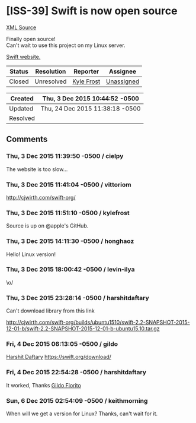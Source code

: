 # [ISS-39] Swift is now open source

[XML Source](../xml/ISS-39.xml)
<p><p>Finally open source!<br/>
Can't wait to use this project on my Linux server.</p>

<p><a href="https://swift.org/" class="external-link" rel="nofollow">Swift website.</a></p></p>





Status|Resolution|Reporter|Assignee
------|----------|--------|--------
Closed|Unresolved|[Kyle Frost](kylefrost)|[Unassigned]($-1)





Created|Thu, 3 Dec 2015 10:44:52 -0500
-------|--------------
Updated|Thu, 24 Dec 2015 11:38:18 -0500
Resolved|


## Comments




### Thu, 3 Dec 2015 11:39:50 -0500 / cielpy 

<p><p>The website is too slow...</p></p>


### Thu, 3 Dec 2015 11:41:04 -0500 / vittoriom 

<p><p><a href="http://cjwirth.com/swift-org/" class="external-link" rel="nofollow">http://cjwirth.com/swift-org/</a></p></p>


### Thu, 3 Dec 2015 11:51:10 -0500 / kylefrost 

<p><p>Source is up on @apple's GitHub.</p></p>


### Thu, 3 Dec 2015 14:11:30 -0500 / honghaoz 

<p><p>Hello! Linux version!</p></p>


### Thu, 3 Dec 2015 18:00:42 -0500 / levin-ilya 

<p><p>\o/</p></p>


### Thu, 3 Dec 2015 23:28:14 -0500 / harshitdaftary 

<p><p>Can't download  library from this link</p>

<p><a href="http://cjwirth.com/swift-org/builds/ubuntu1510/swift-2.2-SNAPSHOT-2015-12-01-b/swift-2.2-SNAPSHOT-2015-12-01-b-ubuntu15.10.tar.gz" class="external-link" rel="nofollow">http://cjwirth.com/swift-org/builds/ubuntu1510/swift-2.2-SNAPSHOT-2015-12-01-b/swift-2.2-SNAPSHOT-2015-12-01-b-ubuntu15.10.tar.gz</a></p></p>


### Fri, 4 Dec 2015 06:13:05 -0500 / gildo 

<p><p><a href="http://jira.perfect.org:8080/secure/ViewProfile.jspa?name=HarshitDaftary" class="user-hover" rel="HarshitDaftary">Harshit Daftary</a> <a href="https://swift.org/download/" class="external-link" rel="nofollow">https://swift.org/download/</a></p></p>


### Fri, 4 Dec 2015 22:54:28 -0500 / harshitdaftary 

<p><p>It worked, Thanks <a href="http://jira.perfect.org:8080/secure/ViewProfile.jspa?name=gildo" class="user-hover" rel="gildo">Gildo Fiorito</a> </p></p>


### Sun, 6 Dec 2015 02:54:09 -0500 / keithmorning 

<p><p>When will we get a version for Linux? Thanks, can't wait for it.</p></p>


